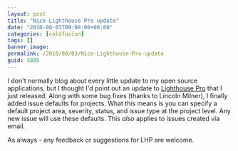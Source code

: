 ```yaml
---
layout: post
title: "Nice Lighthouse Pro update"
date: "2010-08-03T09:08:00+06:00"
categories: [coldfusion]
tags: []
banner_image: 
permalink: /2010/08/03/Nice-Lighthouse-Pro-update
guid: 3895
---
```


I don't normally blog about every little update to my open source applications, but I thought I'd point out an update to <a href="http://lighthousepro.riaforge.org">Lighthouse Pro</a> that I just released. Along with some bug fixes (thanks to Lincoln Milner), I finally added issue defaults for projects. What this means is you can specify a default project area, severity, status, and issue type at the project level. Any new issue will use these defaults. This <i>also</i> applies to issues created via email. 

As always - any feedback or suggestions for LHP are welcome.